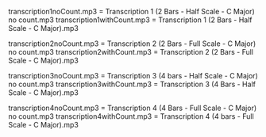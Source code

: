 transcription1noCount.mp3 = Transcription 1 (2 Bars - Half Scale - C Major) no count.mp3
transcription1withCount.mp3 = Transcription 1 (2 Bars - Half Scale - C Major).mp3


transcription2noCount.mp3 = Transcription 2 (2 Bars - Full Scale - C Major) no count.mp3
transcription2withCount.mp3 = Transcription 2 (2 Bars - Full Scale - C Major).mp3


transcription3noCount.mp3 = Transcription 3 (4 bars - Half Scale - C Major) no count.mp3
transcription3withCount.mp3 = Transcription 3 (4 Bars - Half Scale - C Major).mp3


transcription4noCount.mp3 = Transcription 4 (4 Bars - Full Scale - C Major) no count.mp3
transcription4withCount.mp3 = Transcription 4 (4 bars - Full Scale - C Major).mp3
